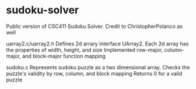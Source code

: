 # sudoku-solver

Public version of CSC411 Sudoku Solver.
Credit to ChristopherPolanco as well

uarray2.c/uarray2.h
Defines 2d arrary interface UArray2. 
Each 2d array has the properties of width, height, and size
Implemented row-major, column-major, and block-major function mapping

sudoku.c
Represents sudoku puzzle as a two dimensional array. 
Checks the puzzle's validity by row, column, and block mapping
Returns 0 for a valid puzzle


